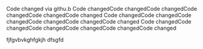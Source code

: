 Code changed via githu.b 
Code changedCode changedCode changedCode changedCode changedCode changed
Code changedCode changedCode changedCode changedCode changedCode changed
Code changedCode changedCode changedCode changedCode changedCode changed






fjfgvbvkghfgkjh
dfsgfd
